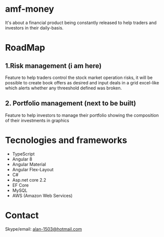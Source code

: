 # amf-money
It's about a financial product being constantly released to help traders and investors in their daily-basis.

<h1>RoadMap</h1>

<h2>1.Risk management (i am here)</h2>
  
<p>Feature to help traders control the stock market operation risks, it will be possible to create book offers as desired and input deals   in a grid excel-like which alerts whether any threeshold defined was broken.</p>
  
<h2>2. Portfolio management (next to be built)</h2>

 <p>Feature to help investors to manage their portfolio showing the composition of their investments in graphics</p>
 
 <h1>Tecnologies and frameworks</h1>
<ul>
  <li>TypeScript</li>
  <li>Angular 8</li>
  <li>Angular Material</li>
  <li>Angular Flex-Layout</li>
  <li>C#</li>
  <li>Asp.net core 2.2</li>
  <li>EF Core</li>
  <li>MySQL</li>
  <li>AWS (Amazon Web Services)</li>
</ul>

<h1>Contact</h1>

Skype/email: alan-1503@hotmail.com
